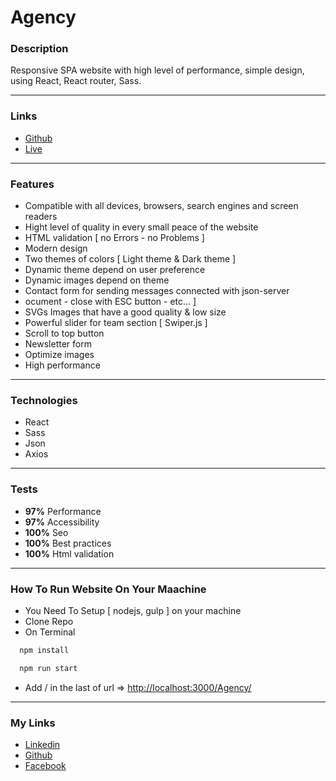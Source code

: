 # Agency

### Description

Responsive SPA website with high level of performance, simple design, using React, React router, Sass.

---

### Links

- [Github](https://github.com/Kmg11/Agency "Github Repo")
- [Live](https://kmg11.github.io/Agency/ "Live Preview")

---

### Features

- Compatible with all devices, browsers, search engines and screen readers
- Hight level of quality in every small peace of the website
- HTML validation [ no Errors - no Problems ]
- Modern design
- Two themes of colors [ Light theme & Dark theme ]
- Dynamic theme depend on user preference
- Dynamic images depend on theme
- Contact form for sending messages connected with json-server
- ocument - close with ESC button - etc... ]
- SVGs Images that have a good quality & low size
- Powerful slider for team section [ Swiper.js ]
- Scroll to top button
- Newsletter form
- Optimize images
- High performance

---

### Technologies

- React
- Sass
- Json
- Axios

---

### Tests

- **97%** Performance
- **97%** Accessibility
- **100%** Seo
- **100%** Best practices
- **100%** Html validation

---

### How To Run Website On Your Maachine

- You Need To Setup [ nodejs, gulp ] on your machine
- Clone Repo
- On Terminal

```bash
  npm install
```

```bash
  npm run start
```

- Add / in the last of url => [http://localhost:3000/Agency/](http://localhost:3000/Agency/)

---

### My Links

- [Linkedin](https://www.linkedin.com/in/kirolos-m-a29134165/)
- [Github](https://github.com/Kmg11)
- [Facebook](https://www.facebook.com/KirolosMahfouz/)
